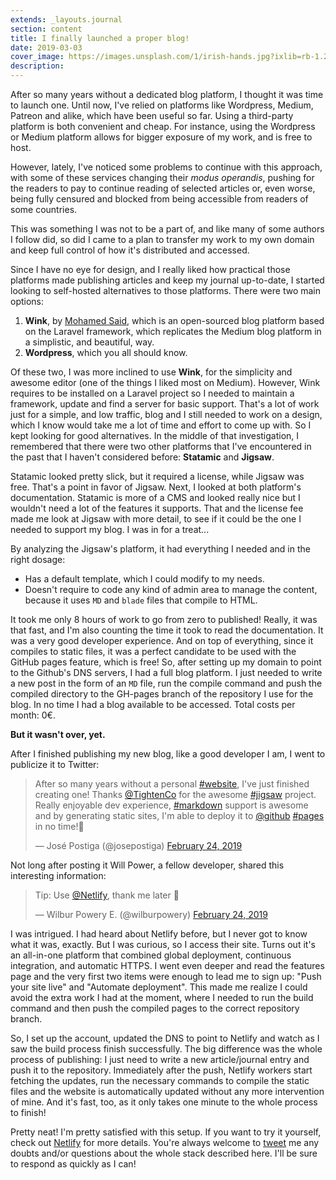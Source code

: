 ```yaml
---
extends: _layouts.journal
section: content
title: I finally launched a proper blog!
date: 2019-03-03
cover_image: https://images.unsplash.com/1/irish-hands.jpg?ixlib=rb-1.2.1&ixid=eyJhcHBfaWQiOjEyMDd9&auto=format&fit=crop&w=1000&q=80
description: 
---
```


After so many years without a dedicated blog platform, I thought it was time to launch one. Until now, I've relied on platforms like Wordpress, Medium, Patreon and alike, which have been useful so far. Using a third-party platform is both convenient and cheap. For instance, using the Wordpress or Medium platform allows for bigger exposure of my work, and is free to host.

However, lately, I've noticed some problems to continue with this approach, with some of these services changing their _modus operandis_, pushing for the readers to pay to continue reading of selected articles or, even worse, being fully censured and blocked from being accessible from readers of some countries.

This was something I was not to be a part of, and like many of some authors I follow did, so did I came to a plan to transfer my work to my own domain and keep full control of how it's distributed and accessed.

Since I have no eye for design, and I really liked how practical those platforms made publishing articles and keep my journal up-to-date, I started looking to self-hosted alternatives to those platforms. There were two main options:
1. **Wink**, by <a href="https://themsaid.com/" target="_blank" rel="nofollow">Mohamed Said</a>, which is an open-sourced blog platform based on the Laravel framework, which replicates the Medium blog platform in a simplistic, and beautiful, way.
2. **Wordpress**, which you all should know.

Of these two, I was more inclined to use **Wink**, for the simplicity and awesome editor (one of the things I liked most on Medium). However, Wink requires to be installed on a Laravel project so I needed to maintain a framework, update and find a server for basic support. That's a lot of work just for a simple, and low traffic, blog and I still needed to work on a design, which I know would take me a lot of time and effort to come up with. So I kept looking for good alternatives. In the middle of that investigation, I remembered that there were two other platforms that I've encountered in the past that I haven't considered before: **Statamic** and **Jigsaw**.

Statamic looked pretty slick, but it required a license, while Jigsaw was free. That's a point in favor of Jigsaw. Next, I looked at both platform's documentation. Statamic is more of a CMS and looked really nice but I wouldn't need a lot of the features it supports. That and the license fee made me look at Jigsaw with more detail, to see if it could be the one I needed to support my blog. I was in for a treat...

By analyzing the Jigsaw's platform, it had everything I needed and in the right dosage:
* Has a default template, which I could modify to my needs.
* Doesn't require to code any kind of admin area to manage the content, because it uses `MD` and `blade` files that compile to HTML.

It took me only 8 hours of work to go from zero to published! Really, it was that fast, and I'm also counting the time it took to read the documentation. It was a very good developer experience. And on top of everything, since it compiles to static files, it was a perfect candidate to be used with the GitHub pages feature, which is free! So, after setting up my domain to point to the Github's DNS servers, I had a full blog platform. I just needed to write a new post in the form of an `MD` file, run the compile command and push the compiled directory to the GH-pages branch of the repository I use for the blog. In no time I had a blog available to be accessed. Total costs per month: 0€. 

**But it wasn't over, yet.**

After I finished publishing my new blog, like a good developer I am, I went to publicize it to Twitter:

<blockquote class="twitter-tweet"><p lang="en" dir="ltr">After so many years without a personal <a href="https://twitter.com/hashtag/website?src=hash&amp;ref_src=twsrc%5Etfw">#website</a>, I&#39;ve just finished creating one! Thanks <a href="https://twitter.com/TightenCo?ref_src=twsrc%5Etfw">@TightenCo</a> for the awesome <a href="https://twitter.com/hashtag/jigsaw?src=hash&amp;ref_src=twsrc%5Etfw">#jigsaw</a> project. Really enjoyable dev experience, <a href="https://twitter.com/hashtag/markdown?src=hash&amp;ref_src=twsrc%5Etfw">#markdown</a> support is awesome and by generating static sites, I&#39;m able to deploy it to <a href="https://twitter.com/github?ref_src=twsrc%5Etfw">@github</a> <a href="https://twitter.com/hashtag/pages?src=hash&amp;ref_src=twsrc%5Etfw">#pages</a> in no time!🚀</p>&mdash; José Postiga (@josepostiga) <a href="https://twitter.com/josepostiga/status/1099507598003503104?ref_src=twsrc%5Etfw">February 24, 2019</a></blockquote>

Not long after posting it Will Power, a fellow developer, shared this interesting information:

<blockquote class="twitter-tweet"><p lang="en" dir="ltr">Tip: Use <a href="https://twitter.com/Netlify?ref_src=twsrc%5Etfw">@Netlify</a>, thank me later 🤠</p>&mdash; Wilbur Powery E. (@wilburpowery) <a href="https://twitter.com/wilburpowery/status/1099507994918875142?ref_src=twsrc%5Etfw">February 24, 2019</a></blockquote> 

I was intrigued. I had heard about Netlify before, but I never got to know what it was, exactly. But I was curious, so I access their site. Turns out it's an all-in-one platform that combined global deployment, continuous integration, and automatic HTTPS. I went even deeper and read the features page and the very first two items were enough to lead me to sign up: "Push your site live" and "Automate deployment". This made me realize I could avoid the extra work I had at the moment, where I needed to run the build command and then push the compiled pages to the correct repository branch.

So, I set up the account, updated the DNS to point to Netlify and watch as I saw the build process finish successfully. The big difference was the whole process of publishing: I just need to write a new article/journal entry and push it to the repository. Immediately after the push, Netlify workers start fetching the updates, run the necessary commands to compile the static files and the website is automatically updated without any more intervention of mine. And it's fast, too, as it only takes one minute to the whole process to finish!

Pretty neat! I'm pretty satisfied with this setup. If you want to try it yourself, check out <a href="https://netlify.com" target="_blank" rel="nofollow">Netlify</a> for more details. You're always welcome to <a href="https://twitter.com/josepostiga" target="_blank">tweet</a> me any doubts and/or questions about the whole stack described here. I'll be sure to respond as quickly as I can!